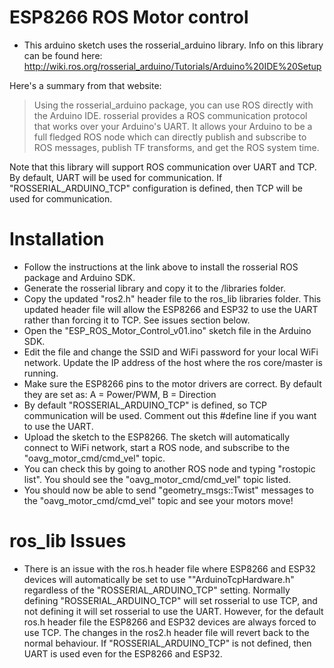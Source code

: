 # ESP8266 ROS Motor control

* This arduino sketch uses the rosserial_arduino library.  Info on this library can be found here: <http://wiki.ros.org/rosserial_arduino/Tutorials/Arduino%20IDE%20Setup>

Here's a summary from that website:

>Using the rosserial_arduino package, you can use ROS directly with the Arduino IDE. rosserial provides a ROS communication protocol that works over your Arduino's UART. It allows your Arduino to be a full fledged ROS node which can directly publish and subscribe to ROS messages, publish TF transforms, and get the ROS system time.

Note that this library will support ROS communication over UART and TCP.  By default, UART will be used for communication.  If "ROSSERIAL_ARDUINO_TCP" configuration is defined, then TCP will be used for communication.

# Installation

* Follow the instructions at the link above to install the rosserial ROS package and Arduino SDK.
* Generate the rosserial library and copy it to the <sketches>/libraries folder.
* Copy the updated "ros2.h" header file to the ros_lib libraries folder.  This updated header file will allow the ESP8266 and ESP32 to use the UART rather than forcing it to TCP.  See issues section below.
* Open the "ESP_ROS_Motor_Control_v01.ino" sketch file in the Arduino SDK.
* Edit the file and change the SSID and WiFi password for your local WiFi network.  Update the IP address of the host where the ros core/master is running.
* Make sure the ESP8266 pins to the motor drivers are correct. By default they are set as: A = Power/PWM, B = Direction
* By default "ROSSERIAL_ARDUINO_TCP" is defined, so TCP communication will be used.  Comment out this #define line if you want to use the UART.
* Upload the sketch to the ESP8266.  The sketch will automatically connect to WiFi network, start a ROS node, and subscribe to the "oavg_motor_cmd/cmd_vel" topic.
* You can check this by going to another ROS node and typing "rostopic list".  You should see the "oavg_motor_cmd/cmd_vel" topic listed.
* You should now be able to send "geometry_msgs::Twist" messages to the "oavg_motor_cmd/cmd_vel" topic and see your motors move!


# ros_lib Issues

* There is an issue with the ros.h header file where ESP8266 and ESP32 devices will automatically be set to use ""ArduinoTcpHardware.h" regardless of the "ROSSERIAL_ARDUINO_TCP" setting.  Normally defining "ROSSERIAL_ARDUINO_TCP" will set rosserial to use TCP, and not defining it will set rosserial to use the UART.  However, for the default ros.h header file the ESP8266 and ESP32 devices are always forced to use TCP.  The changes in the ros2.h header file will revert back to the normal behaviour.  If "ROSSERIAL_ARDUINO_TCP" is not defined, then UART is used even for the ESP8266 and ESP32.



